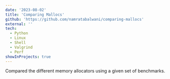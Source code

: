 ```yaml
---
date: '2023-08-02'
title: 'Comparing Mallocs'
github: 'https://github.com/namratabalwani/comparing-mallocs'
external: ''
tech:
  - Python
  - Linux
  - Shell
  - Valgrind
  - Perf
showInProjects: true
---
```


Compared the different memory allocators using a given set of benchmarks.

